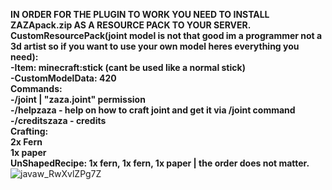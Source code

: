 **IN ORDER FOR THE PLUGIN TO WORK YOU NEED TO INSTALL ZAZApack.zip AS A RESOURCE PACK TO YOUR SERVER. </br>
CustomResourcePack(joint model is not that good im a programmer not a 3d artist so if you want to use your own model heres everything you need): </br>
  -Item: minecraft:stick (cant be used like a normal stick) </br>
  -CustomModelData: 420 </br>
Commands: </br>
  -/joint | "zaza.joint" permission </br>
  -/helpzaza - help on how to craft joint and get it via /joint command </br>
  -/creditszaza - credits </br>
Crafting: </br>
  2x Fern </br>
  1x paper </br>
  UnShapedRecipe: 1x fern, 1x fern, 1x paper | the order does not matter.** </br>
![javaw_RwXvlZPg7Z](https://github.com/zdridox/ZAZAplugin/assets/63424365/c6089477-fd66-4b4e-80eb-2e81e8d3602f)

